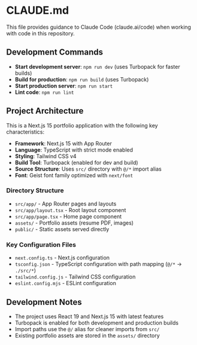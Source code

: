 # CLAUDE.md

This file provides guidance to Claude Code (claude.ai/code) when working with code in this repository.

## Development Commands

- **Start development server**: `npm run dev` (uses Turbopack for faster builds)
- **Build for production**: `npm run build` (uses Turbopack)
- **Start production server**: `npm run start`
- **Lint code**: `npm run lint`

## Project Architecture

This is a Next.js 15 portfolio application with the following key characteristics:

- **Framework**: Next.js 15 with App Router
- **Language**: TypeScript with strict mode enabled
- **Styling**: Tailwind CSS v4
- **Build Tool**: Turbopack (enabled for dev and build)
- **Source Structure**: Uses `src/` directory with `@/*` import alias
- **Font**: Geist font family optimized with `next/font`

### Directory Structure

- `src/app/` - App Router pages and layouts
- `src/app/layout.tsx` - Root layout component
- `src/app/page.tsx` - Home page component
- `assets/` - Portfolio assets (resume PDF, images)
- `public/` - Static assets served directly

### Key Configuration Files

- `next.config.ts` - Next.js configuration
- `tsconfig.json` - TypeScript configuration with path mapping (`@/*` → `./src/*`)
- `tailwind.config.js` - Tailwind CSS configuration
- `eslint.config.mjs` - ESLint configuration

## Development Notes

- The project uses React 19 and Next.js 15 with latest features
- Turbopack is enabled for both development and production builds
- Import paths use the `@/` alias for cleaner imports from `src/`
- Existing portfolio assets are stored in the `assets/` directory